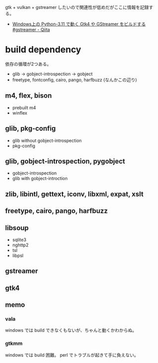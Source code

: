gtk + vulkan + gstreamer したいので関連性が低めだがここに情報を記録する。

- [Windows上の Python-3.11 で動く Gtk4 や GStreamer をビルドする #gstreamer - Qiita](https://qiita.com/ousttrue/items/ac591be1654615e1b178)

# build dependency

依存の循環が2つある。

- glib -> gobject-introspection -> gobject
- freetype, fontconfig, cairo, pango, harfbuzz (なんかこの辺り)

## m4, flex, bison

- prebuilt m4
- winflex

## glib, pkg-config

- glib without gobject-introspection
- pkg-config

## glib, gobject-introspection, pygobject

- gobject-introspection
- glib with gobject-introction

## zlib, libintl, gettext, iconv, libxml, expat, xslt

## freetype, cairo, pango, harfbuzz

## libsoup

- sqlite3
- nghttp2
- tsl
- libpsl

## gstreamer

## gtk4

## memo

### vala

windows では build できなくもないが、ちゃんと動くかわからぬ。

### gtkmm

windows では build 困難。
perl でトラブルが起きて手に負えない。
